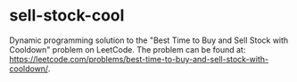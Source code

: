 # sell-stock-cool
Dynamic programming solution to the "Best Time to Buy and Sell Stock with Cooldown" problem on LeetCode. The problem can be found at: https://leetcode.com/problems/best-time-to-buy-and-sell-stock-with-cooldown/.
